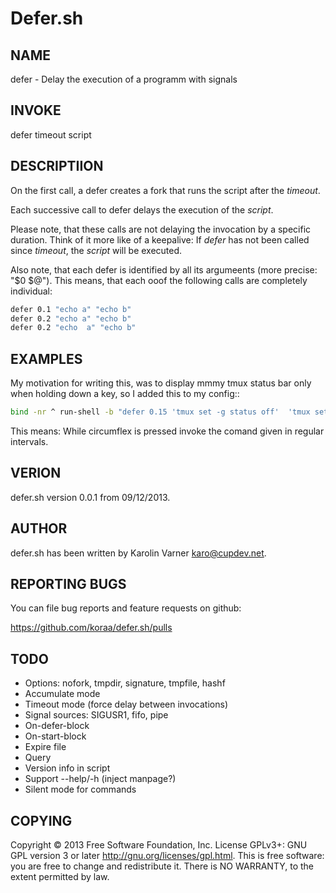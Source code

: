 # Defer.sh

## NAME

defer - Delay the execution of a programm with signals

## INVOKE

defer timeout script

## DESCRIPTIION

On the first call, a defer creates a fork
that runs the script after the _timeout_.

Each successive call to defer delays the execution of the _script_.

Please note, that these calls are not delaying the invocation by
a specific duration. Think  of it more like of a keepalive:
If _defer_  has not been called since _timeout_, the _script_ will
be executed.

Also note, that each defer is identified by all its argumeents
(more precise: "$0 $@").
This means, that each ooof the following calls  are completely individual:

```bash
defer 0.1 "echo a" "echo b"
defer 0.2 "echo a" "echo b"
defer 0.2 "echo  a" "echo b"
```

## EXAMPLES

My motivation for writing this, was to display mmmy tmux status bar
only when holding  down a key, so I added this to my config::

```bash
bind -nr ^ run-shell -b "defer 0.15 'tmux set -g status off'  'tmux set -g status on' 2>/dev/null >/dev/null"
```

This means: While circumflex is pressed invoke the comand given in regular
intervals.

## VERION

defer.sh version 0.0.1 from 09/12/2013.

## AUTHOR

defer.sh has been written by Karolin Varner <karo@cupdev.net>.

## REPORTING BUGS

You can file bug reports and feature requests on github:

https://github.com/koraa/defer.sh/pulls

## TODO

* Options: nofork, tmpdir, signature, tmpfile, hashf
* Accumulate mode
* Timeout mode (force delay between invocations)
* Signal sources: SIGUSR1, fifo, pipe
* On-defer-block
* On-start-block
* Expire file
* Query
* Version info in script
* Support --help/-h (inject manpage?)
* Silent mode  for commands

## COPYING

Copyright © 2013 Free Software Foundation, Inc. License GPLv3+: 
GNU GPL version 3 or later <http://gnu.org/licenses/gpl.html>.
This is free software: you are free to change and redistribute it.
There is NO WARRANTY, to the extent permitted by law.
